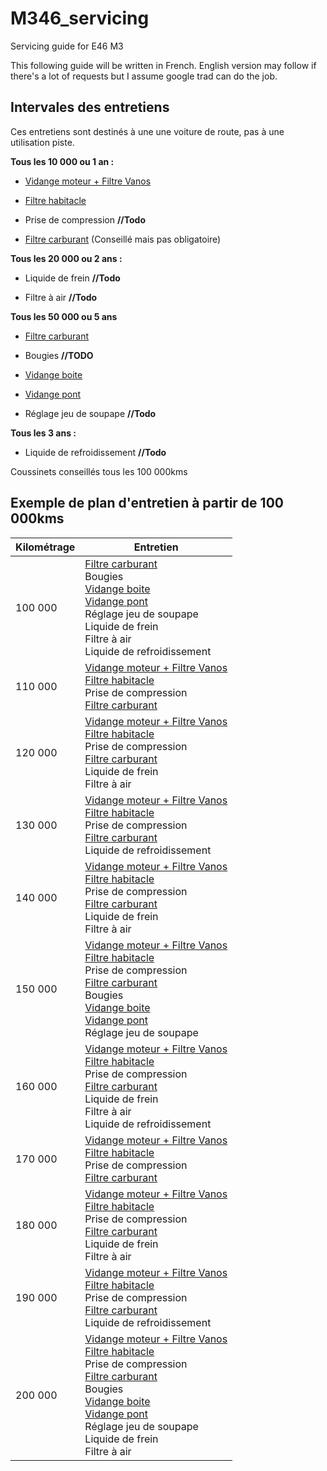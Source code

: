 # M346_servicing
Servicing guide for E46 M3

This following guide will be written in French. English version may follow if there's a lot of requests but I assume google trad can do the job.

## Intervales des entretiens

Ces entretiens sont destinés à une une voiture de route, pas à une utilisation piste.

**Tous les 10 000 ou 1 an :**

- [Vidange moteur + Filtre Vanos](/vidange_moteur.mkd)

- [Filtre habitacle](/filtre_habitacle.mkd)

- Prise de compression **//Todo**

- [Filtre carburant](/filtre_carburant.mkd) (Conseillé mais pas obligatoire)

**Tous les 20 000 ou 2 ans :**

- Liquide de frein **//Todo**

- Filtre à air **//Todo**

**Tous les 50 000 ou 5 ans**

- [Filtre carburant](/filtre_carburant.mkd)

- Bougies **//TODO**

- [Vidange boite](/vidange_boite.mkd)

- [Vidange pont](/vidange_pont.mkd)

- Réglage jeu de soupape **//Todo**

**Tous les 3 ans :**

- Liquide de refroidissement **//Todo**

Coussinets conseillés tous les 100 000kms

## Exemple de plan d'entretien à partir de 100 000kms

| Kilométrage | Entretien               |
|-------------|-------------------------|
| 100 000     |  [Filtre carburant](/filtre_carburant.mkd)<br>Bougies<br>[Vidange boite](/vidange_boite.mkd)<br>[Vidange pont](/vidange_pont.mkd)<br>Réglage jeu de soupape<br>Liquide de frein<br>Filtre à air<br>Liquide de refroidissement|
| 110 000     |  [Vidange moteur + Filtre Vanos](/vidange_moteur.mkd)<br>[Filtre habitacle](/filtre_habitacle.mkd)<br>Prise de compression<br>[Filtre carburant](/filtre_carburant.mkd)|
| 120 000     |  [Vidange moteur + Filtre Vanos](/vidange_moteur.mkd)<br>[Filtre habitacle](/filtre_habitacle.mkd)<br>Prise de compression<br>[Filtre carburant](/filtre_carburant.mkd)<br>Liquide de frein<br>Filtre à air|
| 130 000     |  [Vidange moteur + Filtre Vanos](/vidange_moteur.mkd)<br>[Filtre habitacle](/filtre_habitacle.mkd)<br>Prise de compression<br>[Filtre carburant](/filtre_carburant.mkd)<br>Liquide de refroidissement|
| 140 000     |  [Vidange moteur + Filtre Vanos](/vidange_moteur.mkd)<br>[Filtre habitacle](/filtre_habitacle.mkd)<br>Prise de compression<br>[Filtre carburant](/filtre_carburant.mkd)<br>Liquide de frein<br>Filtre à air|
| 150 000     |  [Vidange moteur + Filtre Vanos](/vidange_moteur.mkd)<br>[Filtre habitacle](/filtre_habitacle.mkd)<br>Prise de compression<br>[Filtre carburant](/filtre_carburant.mkd)<br>Bougies<br>[Vidange boite](/vidange_boite.mkd)<br>[Vidange pont](/vidange_pont.mkd)<br>Réglage jeu de soupape|
| 160 000     |  [Vidange moteur + Filtre Vanos](/vidange_moteur.mkd)<br>[Filtre habitacle](/filtre_habitacle.mkd)<br>Prise de compression<br>[Filtre carburant](/filtre_carburant.mkd)<br>Liquide de frein<br>Filtre à air<br>Liquide de refroidissement|
| 170 000     |  [Vidange moteur + Filtre Vanos](/vidange_moteur.mkd)<br>[Filtre habitacle](/filtre_habitacle.mkd)<br>Prise de compression<br>[Filtre carburant](/filtre_carburant.mkd)|
| 180 000     |  [Vidange moteur + Filtre Vanos](/vidange_moteur.mkd)<br>[Filtre habitacle](/filtre_habitacle.mkd)<br>Prise de compression<br>[Filtre carburant](/filtre_carburant.mkd)<br>Liquide de frein<br>Filtre à air|
| 190 000     |  [Vidange moteur + Filtre Vanos](/vidange_moteur.mkd)<br>[Filtre habitacle](/filtre_habitacle.mkd)<br>Prise de compression<br>[Filtre carburant](/filtre_carburant.mkd)<br>Liquide de refroidissement|
| 200 000     |  [Vidange moteur + Filtre Vanos](/vidange_moteur.mkd)<br>[Filtre habitacle](/filtre_habitacle.mkd)<br>Prise de compression<br>[Filtre carburant](/filtre_carburant.mkd)<br>Bougies<br>[Vidange boite](/vidange_boite.mkd)<br>[Vidange pont](/vidange_pont.mkd)<br>Réglage jeu de soupape<br>Liquide de frein<br>Filtre à air|
